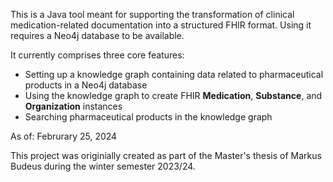 This is a Java tool meant for supporting the transformation of clinical medication-related documentation
into a structured FHIR format. Using it requires a Neo4j database to be available.

It currently comprises three core features:
- Setting up a knowledge graph containing data related to pharmaceutical products in a Neo4j database
- Using the knowledge graph to create FHIR **Medication**, **Substance**, and **Organization** instances
- Searching pharmaceutical products in the knowledge graph

As of: Februrary 25, 2024

This project was originially created as part of the Master's thesis of Markus Budeus during the winter semester 2023/24.
